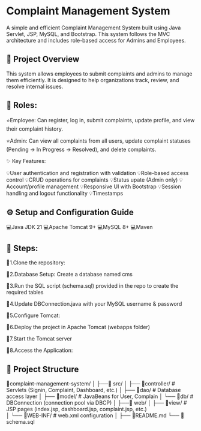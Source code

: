 # **Complaint Management System**

A simple and efficient Complaint Management System built using Java Servlet, JSP, MySQL, and Bootstrap. This system follows the MVC architecture and includes role-based access for Admins and Employees.

## 📌 Project Overview

This system allows employees to submit complaints and admins to manage them efficiently. It is designed to help organizations track, review, and resolve internal issues.

## 👥 Roles:

⭐Employee: Can register, log in, submit complaints, update profile, and view their complaint history.

⭐Admin: Can view all complaints from all users, update complaint statuses (Pending → In Progress → Resolved), and delete complaints.

✨ Key Features:

💡User authentication and registration with validation
💡Role-based access control
💡CRUD operations for complaints
💡Status upate (Admin only)
💡Account/profile management
💡Responsive UI with Bootstrap
💡Session handling and logout functionality
💡Timestamps 


## ⚙️ Setup and Configuration Guide

💻Java JDK 21
💻Apache Tomcat 9+
💻MySQL 8+
💻Maven 

## 📂 Steps:

🚀1.Clone the repository:

🚀2.Database Setup:
Create a database named cms

🚀3.Run the SQL script (schema.sql) provided in the repo to create the required tables

🚀4.Update DBConnection.java with your MySQL username & password

🚀5.Configure Tomcat:

🚀6.Deploy the project in Apache Tomcat (webapps folder)

🚀7.Start the Tomcat server

🚀8.Access the Application:


## 📁 Project Structure

📁complaint-management-system/
│
├──📁 src/
│   ├── 📁controller/       # Servlets (Signin, Complaint, Dashboard, etc.)
│   ├── 📁dao/              # Database access layer 
│   ├── 📁model/            # JavaBeans for User, Complain
│   └── 📁db/               # DBConnection (connection pool via DBCP)
│
├──📁 web/
│   ├── 📁view/             # JSP pages (index.jsp, dashboard.jsp, complaint.jsp, etc.)           
│   └── 📁WEB-INF/          # web.xml configuration
│
├── 📁README.md
└── 📁schema.sql


